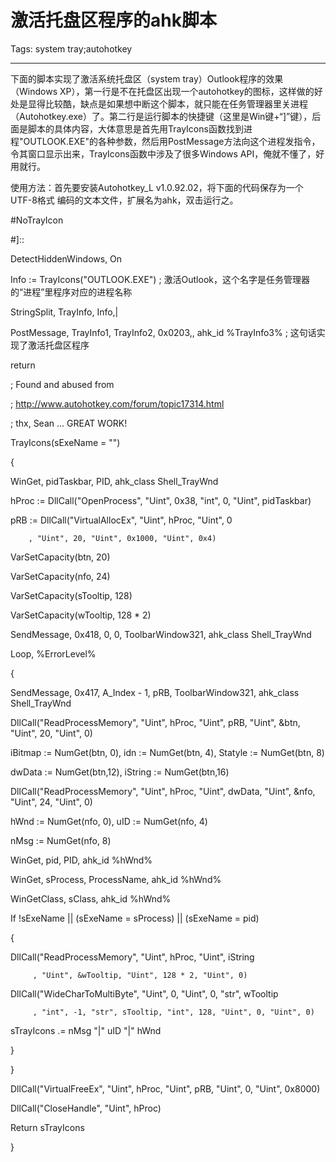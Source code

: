 # 激活托盘区程序的ahk脚本
Tags: system tray;autohotkey

------

下面的脚本实现了激活系统托盘区（system tray）Outlook程序的效果（Windows XP），第一行是不在托盘区出现一个autohotkey的图标，这样做的好处是显得比较酷，缺点是如果想中断这个脚本，就只能在任务管理器里关进程（Autohotkey.exe）了。第二行是运行脚本的快捷键（这里是Win键+“]”键），后面是脚本的具体内容，大体意思是首先用TrayIcons函数找到进程"OUTLOOK.EXE"的各种参数，然后用PostMessage方法向这个进程发指令，令其窗口显示出来，TrayIcons函数中涉及了很多Windows API，俺就不懂了，好用就行。

使用方法：首先要安装Autohotkey_L v1.0.92.02，将下面的代码保存为一个 UTF-8格式 编码的文本文件，扩展名为ahk，双击运行之。

 

#NoTrayIcon

#]::

DetectHiddenWindows, On

Info := TrayIcons("OUTLOOK.EXE") ; 激活Outlook，这个名字是任务管理器的“进程”里程序对应的进程名称

StringSplit, TrayInfo, Info,|

PostMessage, TrayInfo1, TrayInfo2, 0x0203,, ahk_id %TrayInfo3% ; 这句话实现了激活托盘区程序

return

 

 ; Found and abused from 

 ; http://www.autohotkey.com/forum/topic17314.html 

 ; thx, Sean ... GREAT WORK! 

 

TrayIcons(sExeName = "")

{

 WinGet, pidTaskbar, PID, ahk_class Shell_TrayWnd

 hProc := DllCall("OpenProcess", "Uint", 0x38, "int", 0, "Uint", pidTaskbar)

 pRB := DllCall("VirtualAllocEx", "Uint", hProc, "Uint", 0

        , "Uint", 20, "Uint", 0x1000, "Uint", 0x4)

 VarSetCapacity(btn, 20)

 VarSetCapacity(nfo, 24)

 VarSetCapacity(sTooltip, 128)

 VarSetCapacity(wTooltip, 128 * 2)

 SendMessage, 0x418, 0, 0, ToolbarWindow321, ahk_class Shell_TrayWnd

 Loop, %ErrorLevel%

 {

 SendMessage, 0x417, A_Index - 1, pRB, ToolbarWindow321, ahk_class Shell_TrayWnd

 DllCall("ReadProcessMemory", "Uint", hProc, "Uint", pRB, "Uint", &btn, "Uint", 20, "Uint", 0)

 iBitmap := NumGet(btn, 0), idn := NumGet(btn, 4), Statyle := NumGet(btn, 8)

 dwData := NumGet(btn,12), iString := NumGet(btn,16)

 DllCall("ReadProcessMemory", "Uint", hProc, "Uint", dwData, "Uint", &nfo, "Uint", 24, "Uint", 0)

 hWnd := NumGet(nfo, 0), uID := NumGet(nfo, 4)

 nMsg := NumGet(nfo, 8)

 WinGet, pid, PID, ahk_id %hWnd%

 WinGet, sProcess, ProcessName, ahk_id %hWnd%

 WinGetClass, sClass, ahk_id %hWnd%

 If !sExeName || (sExeName = sProcess) || (sExeName = pid)

 {

  DllCall("ReadProcessMemory", "Uint", hProc, "Uint", iString

         , "Uint", &wTooltip, "Uint", 128 * 2, "Uint", 0)

  DllCall("WideCharToMultiByte", "Uint", 0, "Uint", 0, "str", wTooltip

         , "int", -1, "str", sTooltip, "int", 128, "Uint", 0, "Uint", 0)

  sTrayIcons .= nMsg "|" uID "|" hWnd

 }

 }

 DllCall("VirtualFreeEx", "Uint", hProc, "Uint", pRB, "Uint", 0, "Uint", 0x8000)

 DllCall("CloseHandle", "Uint", hProc)

 Return sTrayIcons

}